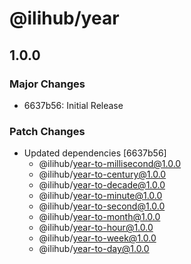# @ilihub/year

## 1.0.0

### Major Changes

- 6637b56: Initial Release

### Patch Changes

- Updated dependencies [6637b56]
  - @ilihub/year-to-millisecond@1.0.0
  - @ilihub/year-to-century@1.0.0
  - @ilihub/year-to-decade@1.0.0
  - @ilihub/year-to-minute@1.0.0
  - @ilihub/year-to-second@1.0.0
  - @ilihub/year-to-month@1.0.0
  - @ilihub/year-to-hour@1.0.0
  - @ilihub/year-to-week@1.0.0
  - @ilihub/year-to-day@1.0.0
